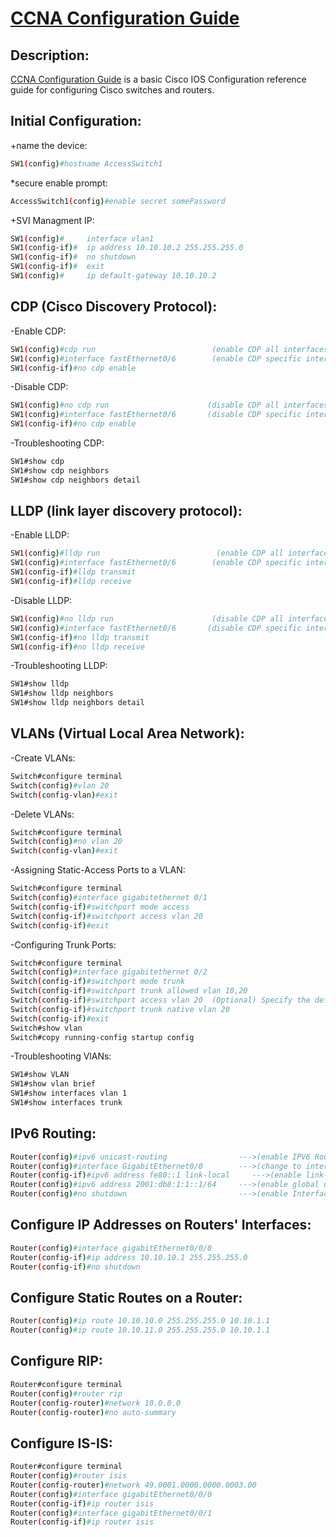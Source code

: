 # [CCNA Configuration Guide][pypi-url]

[pypi-url]: https://www.cisco.com/c/en/us/training-events/training-certifications/certifications/associate/ccna.html


## Description:
[CCNA Configuration Guide](https://www.cisco.com/c/en/us/training-events/training-certifications/certifications/associate/ccna.html) is a basic Cisco IOS Configuration reference guide for configuring Cisco switches and routers. 


## Initial Configuration:

+name the device:

```sh
SW1(config)#hostname AccessSwitch1

```

*secure enable prompt:

```sh
AccessSwitch1(config)#enable secret somePassword

```

+SVI Managment IP:

```sh
SW1(config)#     interface vlan1
SW1(config-if)#  ip address 10.10.10.2 255.255.255.0
SW1(config-if)#  no shutdown
SW1(config-if)#  exit
SW1(config)#     ip default-gateway 10.10.10.2

```

## CDP (Cisco Discovery Protocol):

-Enable CDP:

```sh
SW1(config)#cdp run                          (enable CDP all interfaces)
SW1(config)#interface fastEthernet0/6        (enable CDP specific interface)
SW1(config-if)#no cdp enable 

```

-Disable CDP:

```sh
SW1(config)#no cdp run                      (disable CDP all interfaces)
SW1(config)#interface fastEthernet0/6       (disable CDP specific interface)
SW1(config-if)#no cdp enable 

```
-Troubleshooting CDP:

```sh
SW1#show cdp
SW1#show cdp neighbors
SW1#show cdp neighbors detail 

```

## LLDP (link layer discovery protocol):

-Enable LLDP:

```sh
SW1(config)#lldp run                          (enable CDP all interfaces)
SW1(config)#interface fastEthernet0/6        (enable CDP specific interface)
SW1(config-if)#lldp transmit 
SW1(config-if)#lldp receive

```

-Disable LLDP:

```sh
SW1(config)#no lldp run                      (disable CDP all interfaces)
SW1(config)#interface fastEthernet0/6       (disable CDP specific interface)
SW1(config-if)#no lldp transmit 
SW1(config-if)#no lldp receive

```

-Troubleshooting LLDP:

```sh
SW1#show lldp
SW1#show lldp neighbors
SW1#show lldp neighbors detail 

```

## VLANs (Virtual Local Area Network):

-Create VLANs:

```sh
Switch#configure terminal
Switch(config)#vlan 20
Switch(config-vlan)#exit

```

-Delete VLANs:

```sh
Switch#configure terminal
Switch(config)#no vlan 20
Switch(config-vlan)#exit

```

-Assigning Static-Access Ports to a VLAN:

```sh
Switch#configure terminal
Switch(config)#interface gigabitethernet 0/1
Switch(config-if)#switchport mode access
Switch(config-if)#switchport access vlan 20
Switch(config-if)#exit

```

-Configuring Trunk Ports:

```sh
Switch#configure terminal
Switch(config)#interface gigabitethernet 0/2
Switch(config-if)#switchport mode trunk
Switch(config-if)#switchport trunk allowed vlan 10,20
Switch(config-if)#switchport access vlan 20  (Optional) Specify the default VLAN, which is used if the interface stops trunking.
Switch(config-if)#switchport trunk native vlan 20
Switch(config-if)#exit
Switch#show vlan
Switch#copy running-config startup config

```


-Troubleshooting VlANs:

```sh
SW1#show VLAN
SW1#show vlan brief 
SW1#show interfaces vlan 1
SW1#show interfaces trunk

```

## IPv6 Routing:

```sh
Router(config)#ipv6 unicast-routing                --->(enable IPV6 Routing)
Router(config)#interface GigabitEthernet0/0        --->(change to interface gig0)
Router(config-if)#ipv6 address fe80::1 link-local     --->(enable link-local IPv6)
Router(config)#ipv6 address 2001:db8:1:1::1/64     --->(enable global unicast address IPv6)
Router(config)#no shutdown                         --->(enable Interface)

```

## Configure IP Addresses on Routers' Interfaces:

```sh
Router(config)#interface gigabitEthernet0/0/0
Router(config-if)#ip address 10.10.10.1 255.255.255.0
Router(config-if)#no shutdown

```

## Configure Static Routes on a Router:

```sh
Router(config)#ip route 10.10.10.0 255.255.255.0 10.10.1.1 
Router(config)#ip route 10.10.11.0 255.255.255.0 10.10.1.1 

```

## Configure RIP:

```sh
Router#configure terminal 
Router(config)#router rip
Router(config-router)#network 10.0.0.0
Router(config-router)#no auto-summary 

```

## Configure IS-IS:

```sh
Router#configure terminal 
Router(config)#router isis
Router(config-router)#network 49.0001.0000.0000.0003.00
Router(config)#interface gigabitEthernet0/0/0
Router(config-if)#ip router isis
Router(config)#interface gigabitEthernet0/0/1
Router(config-if)#ip router isis

```



